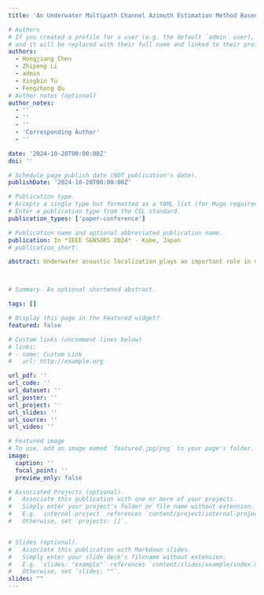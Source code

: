 ```yaml
---
title: 'An Underwater Multipath Channel Azimuth Estimation Method Based on Sweep-Spread Carrier'

# Authors
# If you created a profile for a user (e.g. the default `admin` user), write the username (folder name) here
# and it will be replaced with their full name and linked to their profile.
authors:
  - Hongjiang Chen
  - Zhipeng Li
  - admin
  - Xingbin Tu
  - Fengzhong Qu
# Author notes (optional)
author_notes: 
  - ''
  - ''
  - ''
  - 'Corresponding Author'
  - ''

date: '2024-10-20T00:00:00Z'
doi: ''

# Schedule page publish date (NOT publication's date).
publishDate: '2024-10-20T00:00:00Z'

# Publication type.
# Accepts a single type but formatted as a YAML list (for Hugo requirements).
# Enter a publication type from the CSL standard.
publication_types: ['paper-conference']

# Publication name and optional abbreviated publication name.
publication: In *IEEE SENSORS 2024* - Kobe, Japan
# publication_short: 

abstract: Underwater acoustic localization plays an important role in marine explorations. However, the complex shallow-sea environment induces the multipath reflection which severely interfere the localization accuracy. To suppress the multipath reflection induced interference and improve the estimation accuracy, we propose a method which based on circular sensor array. By using a uniform circular receiving array, the method estimate the target’s azimuth through sweep-spread carrier (S2C) algorithm. To mitigate azimuth estimation distortion caused by array arrangement errors, we employ an array calibration method. The lake experiment results have verified our proposed method, leading to an average 64.7% error reduction in the azimuth estimation when compared with traditional method. 



# Summary. An optional shortened abstract.

tags: []

# Display this page in the Featured widget?
featured: false

# Custom links (uncomment lines below)
# links:
# - name: Custom Link
#   url: http://example.org

url_pdf: ''
url_code: ''
url_dataset: ''
url_poster: ''
url_project: ''
url_slides: ''
url_source: ''
url_video: ''

# Featured image
# To use, add an image named `featured.jpg/png` to your page's folder.
image:
  caption: ''
  focal_point: ''
  preview_only: false

# Associated Projects (optional).
#   Associate this publication with one or more of your projects.
#   Simply enter your project's folder or file name without extension.
#   E.g. `internal-project` references `content/project/internal-project/index.md`.
#   Otherwise, set `projects: []`.


# Slides (optional).
#   Associate this publication with Markdown slides.
#   Simply enter your slide deck's filename without extension.
#   E.g. `slides: "example"` references `content/slides/example/index.md`.
#   Otherwise, set `slides: ""`.
slides: ""
---
```

